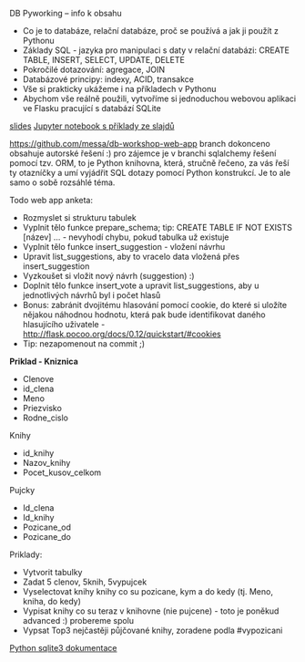 DB Pyworking – info k obsahu

<ul><li>Co je to databáze, relační databáze, proč se používá a jak ji použít z Pythonu</li>
<li>Základy SQL - jazyka pro manipulaci s daty v relační databázi: CREATE TABLE, INSERT, SELECT, UPDATE, DELETE</li>
<li>Pokročilé dotazování: agregace, JOIN</li>
<li>Databázové principy: indexy, ACID, transakce </li>
<li>Vše si prakticky ukážeme i na příkladech v Pythonu</li>
<li>Abychom vše reálně použili, vytvoříme si jednoduchou webovou aplikaci ve Flasku pracující s databází SQLite</li>
</ul>




<a href="https://docs.google.com/presentation/d/1T_oei3efSJwDjpFk0aImpcLnuMAAQN0uum44In0hdts/edit?usp=sharing">slides</a>
<a href="https://gist.github.com/messa/bb6063214182b922fcdc66bcb1d69e27">
Jupyter notebook s příklady ze slajdů</a>

https://github.com/messa/db-workshop-web-app
branch dokonceno obsahuje autorské řešení :)
pro zájemce je v branchi sqlalchemy řešení pomocí tzv. ORM, to je Python knihovna, která, stručně řečeno, za vás řeší ty otazníčky a umí vyjádřit SQL dotazy pomocí Python konstrukcí. Je to ale samo o sobě rozsáhlé téma.


Todo web app anketa:
* Rozmyslet si strukturu tabulek
* Vyplnit tělo funkce prepare_schema; tip: CREATE TABLE IF NOT EXISTS [název] … - nevyhodí chybu, pokud tabulka už existuje
* Vyplnit tělo funkce insert_suggestion - vložení návrhu
* Upravit list_suggestions, aby to vracelo data vložená přes insert_suggestion
* Vyzkoušet si vložit nový návrh (suggestion) :)
* Doplnit tělo funkce insert_vote a upravit list_suggestions, aby u jednotlivých návrhů byl i počet hlasů
* Bonus: zabránit dvojitému hlasování pomocí cookie, do které si uložíte nějakou náhodnou hodnotu, která pak bude identifikovat daného hlasujícího uživatele - http://flask.pocoo.org/docs/0.12/quickstart/#cookies 
* Tip: nezapomenout na commit ;)


<b>Priklad - Kniznica</b>

* Clenove
* id_clena
* Meno
* Priezvisko
* Rodne_cislo

Knihy

* id_knihy
* Nazov_knihy
* Pocet_kusov_celkom

Pujcky

* Id_clena
* Id_knihy
* Pozicane_od
* Pozicane_do


Priklady:

* Vytvorit tabulky
* Zadat 5 clenov, 5knih, 5vypujcek
* Vyselectovat knihy knihy co su pozicane, kym a do kedy (tj. Meno, kniha, do kedy)
* Vypisat knihy co su teraz v knihovne (nie pujcene) - toto je poněkud advanced :) probereme spolu
* Vypsat Top3 nejčastěji půjčované knihy, zoradene podla #vypozicani


 <a href="https://docs.python.org/3/library/sqlite3.html">Python sqlite3 dokumentace</a>



